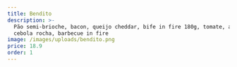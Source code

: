 ```yaml
---
title: Bendito
description: >-
  Pão semi-brioche, bacon, queijo cheddar, bife in fire 180g, tomate, alface,
  cebola rocha, barbecue in fire
image: /images/uploads/bendito.png
price: 18.9
order: 1
---
```


